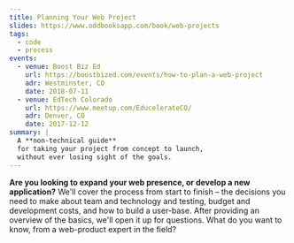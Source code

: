 ```yaml
---
title: Planning Your Web Project
slides: https://www.oddbooksapp.com/book/web-projects
tags:
  - code
  - process
events:
  - venue: Boost Biz Ed
    url: https://boostbized.com/events/how-to-plan-a-web-project
    adr: Westminster, CO
    date: 2018-07-11
  - venue: EdTech Colorado
    url: https://www.meetup.com/EducelerateCO/
    adr: Denver, CO
    date: 2017-12-12
summary: |
  A **non-technical guide**
  for taking your project from concept to launch,
  without ever losing sight of the goals.
---
```


**Are you looking to expand your web presence,
or develop a new application?**
We'll cover the process from start to finish –
the decisions you need to make
about team and technology and testing,
budget and development costs,
and how to build a user-base.
After providing an overview of the basics,
we'll open it up for questions.
What do you want to know,
from a web-product expert in the field?
